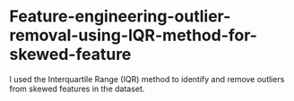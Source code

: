 # Feature-engineering-outlier-removal-using-IQR-method-for-skewed-feature
I used the Interquartile Range (IQR) method to identify and remove outliers from skewed features in the dataset.
